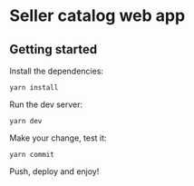 # Seller catalog web app

## Getting started

Install the dependencies:

```shell
yarn install
```

Run the dev server:

```shell
yarn dev
```

Make your change, test it:

```shell
yarn commit
```

Push, deploy and enjoy!
